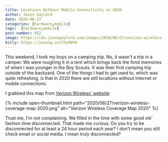 ```yaml
---
title: Locations Without Mobile Connectivity in 2020
author: Jason Gaylord
date: 2020-06-27
categories: [hardware,mobile]
tags:  [hardware,mobile]
post-number: 952
image: https://cdn.jasongaylord.com/images/2020/06/27/verizon-wireless-coverage-map-2020.png
bitly: https://jasong.us/2YyUWYW
---
```


This weekend, I took my boys on a camping trip. No, it wasn't a trip in a camper. We were roughing it in a tent which brings back the fond memories of when I was younger in the Boy Scouts. It was their first camping trip outside of the backyard. One of the things I had to get used to, which was quite refreshing, is that in 2020 there are still locations without Internet or mobile connections.

I grabbed this map from [Verizon Wireless' website](https://jasong.us/2VdxDBZ):

{% include open-thumbnail.html path="2020/06/27/verizon-wireless-coverage-map-2020.png" alt="Verizon Wireless Coverage Map 2020" %}

Trust me, I'm not complaining. We filled in the time with some good ole' fashion time disconnected. That made me curious. Do you try to be disconnected for at least a 24 hour period each year? I don't mean you still check email or social media. I mean truly disconnected?